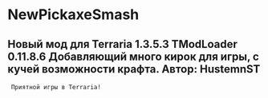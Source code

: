 # NewPickaxeSmash
Новый мод для Terraria 1.3.5.3
TModLoader 0.11.8.6
Добавляющий много кирок для игры, с кучей возможности крафта.
Автор: HustemnST
-------------------------------------
     Приятной игры в Terraria!
